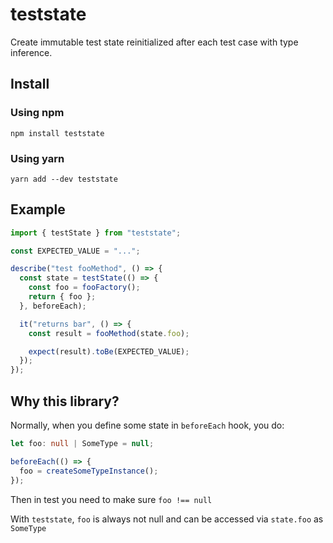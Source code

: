# teststate

Create immutable test state reinitialized after each test case with type inference.

## Install

### Using npm

```
npm install teststate
```

### Using yarn

```
yarn add --dev teststate
```

## Example

```ts
import { testState } from "teststate";

const EXPECTED_VALUE = "...";

describe("test fooMethod", () => {
  const state = testState(() => {
    const foo = fooFactory();
    return { foo };
  }, beforeEach);

  it("returns bar", () => {
    const result = fooMethod(state.foo);

    expect(result).toBe(EXPECTED_VALUE);
  });
});
```

## Why this library?

Normally, when you define some state in `beforeEach` hook, you do:

```ts
let foo: null | SomeType = null;

beforeEach(() => {
  foo = createSomeTypeInstance();
});
```

Then in test you need to make sure `foo !== null`

With `teststate`, `foo` is always not null and can be accessed via `state.foo` as `SomeType`

